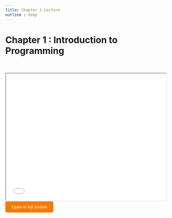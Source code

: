 ```yaml
---
title: Chapter 1 Lecture
outline : deep
---
```


# Chapter 1 : Introduction to Programming


<br>
<br>




<iframe src="/Python-Programming/public/lectures/chapter-01.pdf" width="100%" height="400" allowfullscreen></iframe>

<br>

<a href="/Python-Programming/public/lectures/chapter-01.pdf" target="_blank" rel="noopener">
  <button 
    style="background-color: #f57c00; color: white; padding: 10px 20px; border: none; border-radius: 5px; cursor: pointer;"
    onmouseover="this.style.backgroundColor='#e65100'"
    onmouseout="this.style.backgroundColor='#f57c00'">
    Open in full screen
  </button>
</a>
